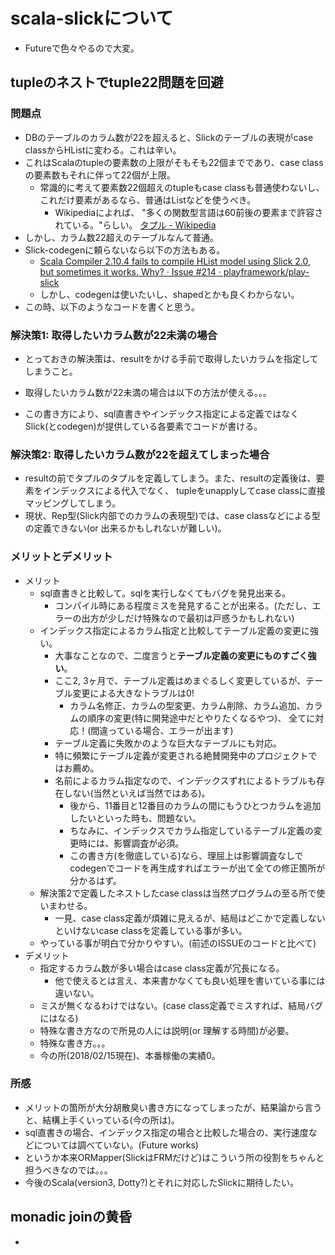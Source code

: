 # scala-slickについて
* Futureで色々やるので大変。

## tupleのネストでtuple22問題を回避

### 問題点
* DBのテーブルのカラム数が22を超えると、Slickのテーブルの表現がcase classからHListに変わる。これは辛い。
* これはScalaのtupleの要素数の上限がそもそも22個までであり、case classの要素数もそれに伴って22個が上限。
  * 常識的に考えて要素数22個超えのtupleもcase classも普通使わないし、
    これだけ要素があるなら、普通はListなどを使うべき。
    * Wikipediaによれば、
      "多くの関数型言語は60前後の要素まで許容されている。"らしい。
      [タプル - Wikipedia](https://ja.wikipedia.org/wiki/%E3%82%BF%E3%83%97%E3%83%AB)
* しかし、カラム数22超えのテーブルなんて普通。
* Slick-codegenに頼らないなら以下の方法もある。
  * [Scala Compiler 2.10.4 fails to compile HList model using Slick 2.0, but sometimes it works. Why? · Issue #214 · playframework/play-slick](https://github.com/playframework/play-slick/issues/214)
  * しかし、codegenは使いたいし、shapedとかも良くわからない。
* この時、以下のようなコードを書くと思う。

### 解決策1: 取得したいカラム数が22未満の場合
* とっておきの解決策は、resultをかける手前で取得したいカラムを指定してしまうこと。
* 取得したいカラム数が22未満の場合は以下の方法が使える。。。

* この書き方により、sql直書きやインデックス指定による定義ではなくSlick(とcodegen)が提供している各要素でコードが書ける。

### 解決策2: 取得したいカラム数が22を超えてしまった場合
* resultの前でタプルのタプルを定義してしまう。また、resultの定義後は、要素をインデックスによる代入でなく、
  tupleをunapplyしてcase classに直接マッピングしてしまう。
* 現状、Rep型(Slick内部でのカラムの表現型)では、case classなどによる型の定義できない(or 出来るかもしれないが難しい)。

### メリットとデメリット
* メリット
  * sql直書きと比較して。sqlを実行しなくてもバグを発見出来る。
    * コンパイル時にある程度ミスを発見することが出来る。(ただし、エラーの出方が少しだけ特殊なので最初は戸惑うかもしれない)
  * インデックス指定によるカラム指定と比較してテーブル定義の変更に強い。
    * 大事なことなので、二度言うと**テーブル定義の変更にものすごく強い**。
    * ここ2, 3ヶ月で、テーブル定義はめまぐるしく変更しているが、テーブル変更による大きなトラブルは0!
      * カラム名修正、カラムの型変更、カラム削除、カラム追加、カラムの順序の変更(特に開発途中だとやりたくなるやつ)、
        全てに対応！(間違っている場合、エラーが出ます)
    * テーブル定義に失敗かのような巨大なテーブルにも対応。
    * 特に頻繁にテーブル定義が変更される絶賛開発中のプロジェクトではお薦め。
    * 名前によるカラム指定なので、インデックスずれによるトラブルも存在しない(当然といえば当然ではある)。
      * 後から、11番目と12番目のカラムの間にもうひとつカラムを追加したいといった時も、問題ない。
      * ちなみに、インデックスでカラム指定しているテーブル定義の変更時には、影響調査が必須。
      * この書き方(を徹底している)なら、理屈上は影響調査なしでcodegenでコードを再生成すればエラーが出て全ての修正箇所が分かるはず。
  * 解決策2で定義したネストしたcase classは当然プログラムの至る所で使いまわせる。
    * 一見、case class定義が煩雑に見えるが、結局はどこかで定義しないといけないcase classを定義している事が多い。
  * やっている事が明白で分かりやすい。(前述のISSUEのコードと比べて)
* デメリット
  * 指定するカラム数が多い場合はcase class定義が冗長になる。
    * 他で使えるとは言え、本来書かなくても良い処理を書いている事には違いない。
  * ミスが無くなるわけではない。(case class定義でミスすれば、結局バグにはなる)
  * 特殊な書き方なので所見の人には説明(or 理解する時間)が必要。
  * 特殊な書き方。。。
  * 今の所(2018/02/15現在)、本番稼働の実績0。

### 所感
* メリットの箇所が大分胡散臭い書き方になってしまったが、結果論から言うと、結構上手くいっている(今の所は)。
* sql直書きの場合、インデックス指定の場合と比較した場合の、実行速度などについては調べていない。(Future works)
* というか本来ORMapper(SlickはFRMだけど)はこういう所の役割をちゃんと担うべきなのでは。。。
* 今後のScala(version3, Dotty?)とそれに対応したSlickに期待したい。

## monadic joinの黄昏
*
